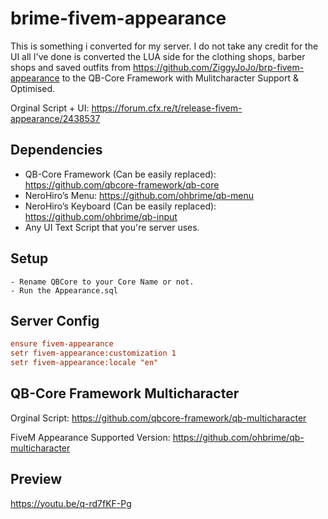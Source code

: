 # brime-fivem-appearance

This is something i converted for my server. I do not take any credit for the UI all I've done is converted the LUA side for the clothing shops, barber shops and saved outfits from https://github.com/ZiggyJoJo/brp-fivem-appearance to the QB-Core Framework with Mulitcharacter Support & Optimised.

Orginal Script + UI: https://forum.cfx.re/t/release-fivem-appearance/2438537

## Dependencies

- QB-Core Framework (Can be easily replaced): https://github.com/qbcore-framework/qb-core
- NeroHiro’s Menu: https://github.com/ohbrime/qb-menu
- NeroHiro’s Keyboard (Can be easily replaced): https://github.com/ohbrime/qb-input
- Any UI Text Script that you're server uses.

## Setup
```
- Rename QBCore to your Core Name or not.
- Run the Appearance.sql
```
## Server Config

```cfg
ensure fivem-appearance
setr fivem-appearance:customization 1
setr fivem-appearance:locale "en"
```

## QB-Core Framework Multicharacter

Orginal Script: https://github.com/qbcore-framework/qb-multicharacter

FiveM Appearance Supported Version: https://github.com/ohbrime/qb-multicharacter

## Preview
https://youtu.be/q-rd7fKF-Pg
